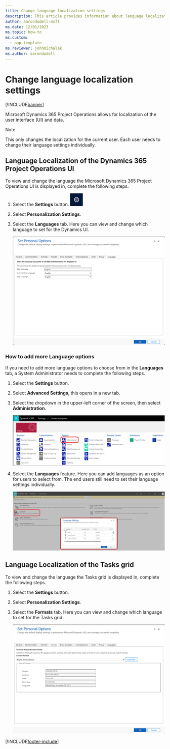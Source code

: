 ```yaml
---
title: Change language localization settings
description: This article provides information about language localization in Dynamics 365 Project Operations.
author: aarondodell-msft
ms.date: 12/01/2023
ms.topic: how-to
ms.custom: 
  - bap-template
ms.reviewer: johnmichalak
ms.author: aarondodell
---
```


# Change language localization settings

[!INCLUDE[banner](../includes/banner.md)]

Microsoft Dynamics 365 Project Operations allows for localization of the user interface (UI) and data.

> [!NOTE]
> This only changes the localization for the current user. Each user needs to change their language settings individually.

## Language Localization of the Dynamics 365 Project Operations UI

To view and change the language the Microsoft Dynamics 365 Project Operations UI is displayed in, complete the following steps.

1. Select the **Settings** button. ![An image of the Settings button for Dynamics 365](media/settings-button.png)
1. Select **Personalization Settings**.
1. Select the **Languages** tab. Here you can view and change which language to set for the Dynamics UI.

   ![A screenshot of the Personalization Settings Languages tab for Dynamics 365](media/personalization-settings-languages-tab.png)

### How to add more Language options

If you need to add more language options to choose from in the **Languages** tab, a System Administrator needs to complete the following steps.

1. Select the **Settings** button.
1. Select **Advanced Settings**, this opens in a new tab.
1. Select the dropdown in the upper-left corner of the screen, then select **Administration**.

   ![A screenshot of Advanced Settings Dropdown Administration](media/advanced-settings-dropdown-administration.png)
1. Select the **Languages** feature. Here you can add languages as an option for users to select from. The end users still need to set their language settings individually.

   ![A screenshot of the Languages Settings for Dynamics 365](media/advanced-settings-language-settings.png)

## Language Localization of the Tasks grid

To view and change the language the Tasks grid is displayed in, complete the following steps.

1. Select the **Settings** button.
1. Select **Personalization Settings**.
1. Select the **Formats** tab. Here you can view and change which language to set for the Tasks grid.

   ![A screenshot of the Personalization Settings Formats tab for Dynamics 365](media/personalization-settings-formats-tab.png)

[!INCLUDE[footer-include](../includes/footer-banner.md)]
